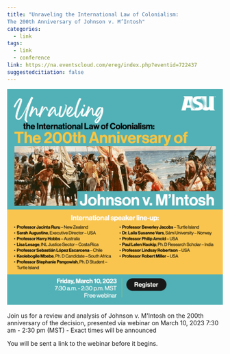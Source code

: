 ```yaml
---
title: "Unraveling the International Law of Colonialism:
The 200th Anniversary of Johnson v. M’Intosh"
categories:
  - link
tags:
  - link
  - conference
link: https://na.eventscloud.com/ereg/index.php?eventid=722437
suggestedcitiation: false
---
```

[![flyer](/assets/images/unravelingcolonialism_square_rev2.png)](https://na.eventscloud.com/ereg/index.php?eventid=722437)

Join us for a review and analysis of Johnson v. M'Intosh on the 200th anniversary of the decision, presented via webinar on March 10, 2023 7:30 am - 2:30 pm (MST) - Exact times will be announced

You will be sent a link to the webinar before it begins.